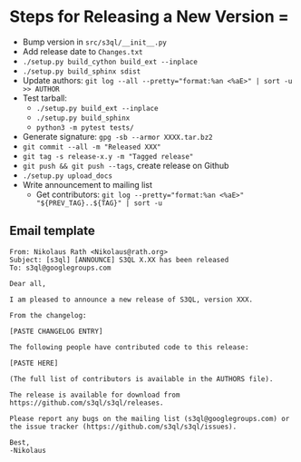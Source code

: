 # Steps for Releasing a New Version =

* Bump version in `src/s3ql/__init__.py`
* Add release date to `Changes.txt`
* `./setup.py build_cython build_ext --inplace`
* `./setup.py build_sphinx sdist`
* Update authors: `git log --all --pretty="format:%an <%aE>" | sort -u >> AUTHOR`
* Test tarball:
  * `./setup.py build_ext --inplace`
  * `./setup.py build_sphinx`
  * `python3 -m pytest tests/`
* Generate signature: `gpg -sb --armor XXXX.tar.bz2`
* `git commit --all -m "Released XXX"`
* `git tag -s release-x.y -m "Tagged release"`
* `git push && git push --tags`, create release on Github
* `./setup.py upload_docs`
* Write announcement to mailing list
  * Get contributors: `git log --pretty="format:%an <%aE>" "${PREV_TAG}..${TAG}" | sort -u`

## Email template

```
From: Nikolaus Rath <Nikolaus@rath.org>
Subject: [s3ql] [ANNOUNCE] S3QL X.XX has been released
To: s3ql@googlegroups.com

Dear all,

I am pleased to announce a new release of S3QL, version XXX.

From the changelog:

[PASTE CHANGELOG ENTRY]

The following people have contributed code to this release:

[PASTE HERE]

(The full list of contributors is available in the AUTHORS file).

The release is available for download from
https://github.com/s3ql/s3ql/releases.

Please report any bugs on the mailing list (s3ql@googlegroups.com) or
the issue tracker (https://github.com/s3ql/s3ql/issues).

Best,
-Nikolaus
```
